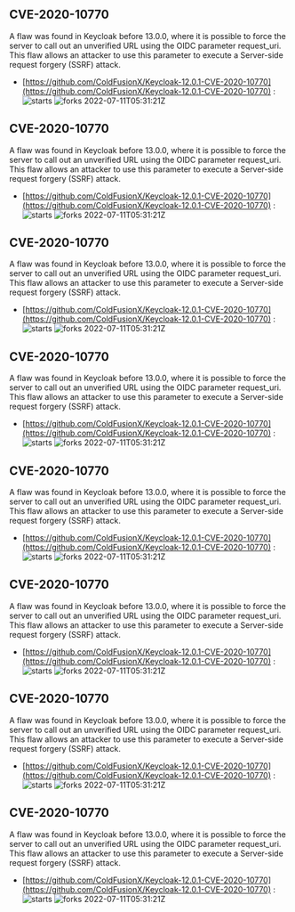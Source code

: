 ## CVE-2020-10770
 A flaw was found in Keycloak before 13.0.0, where it is possible to force the server to call out an unverified URL using the OIDC parameter request_uri. This flaw allows an attacker to use this parameter to execute a Server-side request forgery (SSRF) attack.

- [https://github.com/ColdFusionX/Keycloak-12.0.1-CVE-2020-10770](https://github.com/ColdFusionX/Keycloak-12.0.1-CVE-2020-10770) :  
![starts](https://img.shields.io/github/stars/ColdFusionX/Keycloak-12.0.1-CVE-2020-10770.svg) 
![forks](https://img.shields.io/github/forks/ColdFusionX/Keycloak-12.0.1-CVE-2020-10770.svg) 
2022-07-11T05:31:21Z

## CVE-2020-10770
 A flaw was found in Keycloak before 13.0.0, where it is possible to force the server to call out an unverified URL using the OIDC parameter request_uri. This flaw allows an attacker to use this parameter to execute a Server-side request forgery (SSRF) attack.

- [https://github.com/ColdFusionX/Keycloak-12.0.1-CVE-2020-10770](https://github.com/ColdFusionX/Keycloak-12.0.1-CVE-2020-10770) :  
![starts](https://img.shields.io/github/stars/ColdFusionX/Keycloak-12.0.1-CVE-2020-10770.svg) 
![forks](https://img.shields.io/github/forks/ColdFusionX/Keycloak-12.0.1-CVE-2020-10770.svg) 
2022-07-11T05:31:21Z

## CVE-2020-10770
 A flaw was found in Keycloak before 13.0.0, where it is possible to force the server to call out an unverified URL using the OIDC parameter request_uri. This flaw allows an attacker to use this parameter to execute a Server-side request forgery (SSRF) attack.

- [https://github.com/ColdFusionX/Keycloak-12.0.1-CVE-2020-10770](https://github.com/ColdFusionX/Keycloak-12.0.1-CVE-2020-10770) :  
![starts](https://img.shields.io/github/stars/ColdFusionX/Keycloak-12.0.1-CVE-2020-10770.svg) 
![forks](https://img.shields.io/github/forks/ColdFusionX/Keycloak-12.0.1-CVE-2020-10770.svg) 
2022-07-11T05:31:21Z

## CVE-2020-10770
 A flaw was found in Keycloak before 13.0.0, where it is possible to force the server to call out an unverified URL using the OIDC parameter request_uri. This flaw allows an attacker to use this parameter to execute a Server-side request forgery (SSRF) attack.

- [https://github.com/ColdFusionX/Keycloak-12.0.1-CVE-2020-10770](https://github.com/ColdFusionX/Keycloak-12.0.1-CVE-2020-10770) :  
![starts](https://img.shields.io/github/stars/ColdFusionX/Keycloak-12.0.1-CVE-2020-10770.svg) 
![forks](https://img.shields.io/github/forks/ColdFusionX/Keycloak-12.0.1-CVE-2020-10770.svg) 
2022-07-11T05:31:21Z

## CVE-2020-10770
 A flaw was found in Keycloak before 13.0.0, where it is possible to force the server to call out an unverified URL using the OIDC parameter request_uri. This flaw allows an attacker to use this parameter to execute a Server-side request forgery (SSRF) attack.

- [https://github.com/ColdFusionX/Keycloak-12.0.1-CVE-2020-10770](https://github.com/ColdFusionX/Keycloak-12.0.1-CVE-2020-10770) :  
![starts](https://img.shields.io/github/stars/ColdFusionX/Keycloak-12.0.1-CVE-2020-10770.svg) 
![forks](https://img.shields.io/github/forks/ColdFusionX/Keycloak-12.0.1-CVE-2020-10770.svg) 
2022-07-11T05:31:21Z

## CVE-2020-10770
 A flaw was found in Keycloak before 13.0.0, where it is possible to force the server to call out an unverified URL using the OIDC parameter request_uri. This flaw allows an attacker to use this parameter to execute a Server-side request forgery (SSRF) attack.

- [https://github.com/ColdFusionX/Keycloak-12.0.1-CVE-2020-10770](https://github.com/ColdFusionX/Keycloak-12.0.1-CVE-2020-10770) :  
![starts](https://img.shields.io/github/stars/ColdFusionX/Keycloak-12.0.1-CVE-2020-10770.svg) 
![forks](https://img.shields.io/github/forks/ColdFusionX/Keycloak-12.0.1-CVE-2020-10770.svg) 
2022-07-11T05:31:21Z

## CVE-2020-10770
 A flaw was found in Keycloak before 13.0.0, where it is possible to force the server to call out an unverified URL using the OIDC parameter request_uri. This flaw allows an attacker to use this parameter to execute a Server-side request forgery (SSRF) attack.

- [https://github.com/ColdFusionX/Keycloak-12.0.1-CVE-2020-10770](https://github.com/ColdFusionX/Keycloak-12.0.1-CVE-2020-10770) :  
![starts](https://img.shields.io/github/stars/ColdFusionX/Keycloak-12.0.1-CVE-2020-10770.svg) 
![forks](https://img.shields.io/github/forks/ColdFusionX/Keycloak-12.0.1-CVE-2020-10770.svg) 
2022-07-11T05:31:21Z

## CVE-2020-10770
 A flaw was found in Keycloak before 13.0.0, where it is possible to force the server to call out an unverified URL using the OIDC parameter request_uri. This flaw allows an attacker to use this parameter to execute a Server-side request forgery (SSRF) attack.

- [https://github.com/ColdFusionX/Keycloak-12.0.1-CVE-2020-10770](https://github.com/ColdFusionX/Keycloak-12.0.1-CVE-2020-10770) :  
![starts](https://img.shields.io/github/stars/ColdFusionX/Keycloak-12.0.1-CVE-2020-10770.svg) 
![forks](https://img.shields.io/github/forks/ColdFusionX/Keycloak-12.0.1-CVE-2020-10770.svg) 
2022-07-11T05:31:21Z

